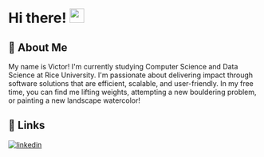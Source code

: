 # Hi there! <img src="https://media.giphy.com/media/hvRJCLFzcasrR4ia7z/giphy.gif" width="29px" height="29px">

## 🚀 About Me
My name is Victor! I'm currently studying Computer Science and Data Science at Rice University. I'm passionate about delivering impact through software solutions that are efficient, scalable, and user-friendly. In my free time, you can find me lifting weights, attempting a new bouldering problem, or painting a new landscape watercolor!


## 🔗 Links
[![linkedin](https://img.shields.io/badge/LinkedIn-0077B5?style=for-the-badge&logo=LinkedIn&logoColor=white)](https://www.linkedin.com/in/victor-y-xie/)
